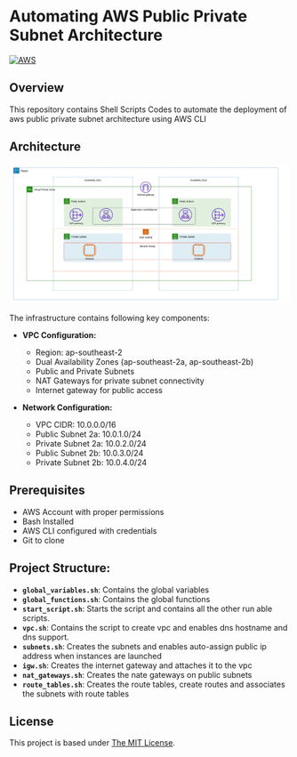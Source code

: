 # Automating AWS Public Private Subnet Architecture

[![AWS](https://img.shields.io/badge/aws-%23FF9900?style=for-the-badge&logo=amazonwebservices)](https://aws.amazon.com)

## Overview

This repository contains Shell Scripts Codes to automate the deployment of aws public private subnet architecture using AWS CLI

## Architecture

![AWS Architecture](./aws-vpc-public-private-architecture.png)

The infrastructure contains following key components:

- **VPC Configuration:**

  - Region: ap-southeast-2
  - Dual Availability Zones (ap-southeast-2a, ap-southeast-2b)
  - Public and Private Subnets
  - NAT Gateways for private subnet connectivity
  - Internet gateway for public access

- **Network Configuration:**

  - VPC CIDR: 10.0.0.0/16
  - Public Subnet 2a: 10.0.1.0/24
  - Private Subnet 2a: 10.0.2.0/24
  - Public Subnet 2b: 10.0.3.0/24
  - Private Subnet 2b: 10.0.4.0/24

## Prerequisites

- AWS Account with proper permissions
- Bash Installed
- AWS CLI configured with credentials
- Git to clone

## Project Structure:

- **`global_variables.sh`**: Contains the global variables
- **`global_functions.sh`**: Contains the global functions
- **`start_script.sh`**: Starts the script and contains all the other run able scripts.
- **`vpc.sh`**: Contains the script to create vpc and enables dns hostname and dns support.
- **`subnets.sh`**: Creates the subnets and enables auto-assign public ip address when instances are launched
- **`igw.sh`**: Creates the internet gateway and attaches it to the vpc
- **`nat_gateways.sh`**: Creates the nate gateways on public subnets
- **`route_tables.sh`**: Creates the route tables, create routes and associates the subnets with route tables

## License

This project is based under [The MIT License](https://opensource.org/license/mit/).
